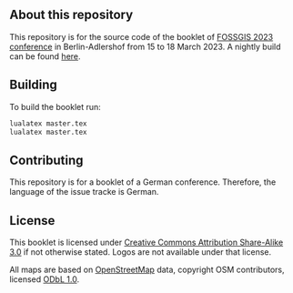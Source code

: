 ## About this repository

This repository is for the source code of the booklet of [FOSSGIS 2023 conference](http://fossgis-konferenz.de/2023/) in Berlin-Adlershof from 15 to 18 March 2023. A nightly build can be found [here](https://mymapnik.rudzick.it/master.pdf).

## Building

To build the booklet run:

```sh
lualatex master.tex
lualatex master.tex
```

## Contributing

This repository is for a booklet of a German conference. Therefore, the language of the issue tracke is German.

## License

This booklet is licensed under [Creative Commons Attribution Share-Alike 3.0](http://creativecommons.org/licenses/by-sa/3.0/) if not otherwise stated. Logos are not available under that license.

All maps are based on [OpenStreetMap](http://www.openstreetmap.org/copyright)
data, copyright OSM contributors, licensed [ODbL 1.0](http://opendatacommons.org/licenses/odbl/1-0/).

